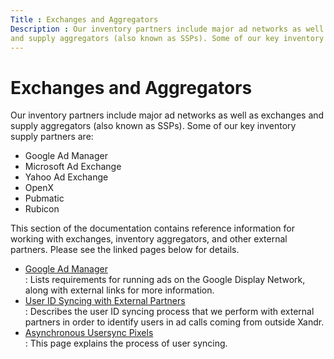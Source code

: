 ```yaml
---
Title : Exchanges and Aggregators
Description : Our inventory partners include major ad networks as well as exchanges
and supply aggregators (also known as SSPs). Some of our key inventory
---
```



# Exchanges and Aggregators



Our inventory partners include major ad networks as well as exchanges
and supply aggregators (also known as SSPs). Some of our key inventory
supply partners are:

- Google Ad Manager
- Microsoft Ad Exchange
- Yahoo Ad Exchange
- OpenX
- Pubmatic
- Rubicon

This section of the documentation contains reference information for
working with exchanges, inventory aggregators, and other external
partners. Please see the linked pages below for details.

- <a href="doubleclick-ad-exchange-adx.md" class="xref">Google Ad
  Manager</a>  
  : Lists requirements for running ads on the Google Display Network,
  along with external links for more information.
- <a href="user-id-syncing-with-external-partners.md" class="xref">User
  ID Syncing with External Partners</a>  
  : Describes the user ID syncing process that we perform with external
  partners in order to identify users in ad calls coming from outside
  Xandr.
- <a href="asynchronous-usersync-pixels.md" class="xref">Asynchronous
  Usersync Pixels</a>  
  : This page explains the process of user syncing.




